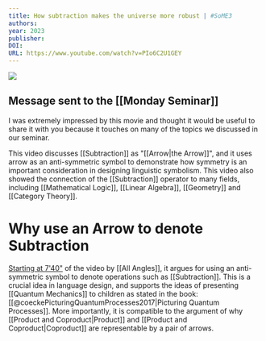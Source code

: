 ```yaml
---
title: How subtraction makes the universe more robust | #SoME3
authors: 
year: 2023
publisher: 
DOI: 
URL: https://www.youtube.com/watch?v=PIo6C2U1GEY
---
```


![](https://www.youtube.com/watch?v=PIo6C2U1GEY)

## Message sent to the [[Monday Seminar]]

I was extremely impressed by this movie and thought it would be useful to share it with you because it touches on many of the topics we discussed in our seminar. 

This video discusses [[Subtraction]] as "[[Arrow|the Arrow]]", and it uses arrow as an anti-symmetric symbol to demonstrate how symmetry is an important consideration in designing linguistic symbolism. This video also showed the connection of the [[Subtraction]] operator to many fields, including [[Mathematical Logic]], [[Linear Algebra]], [[Geometry]] and [[Category Theory]].

# Why use an Arrow to denote Subtraction
[Starting at 7'40"](https://youtu.be/PIo6C2U1GEY?t=460) of the video by [[All Angles]], it argues for using an anti-symmetric symbol to denote operations such as [[Subtraction]]. This is a crucial idea in language design, and supports the ideas of presenting [[Quantum Mechanics]] to children as stated in the book: [[@coeckePicturingQuantumProcesses2017|Picturing Quantum Processes]]. More importantly, it is compatible to the argument of why [[Product and Coproduct|Product]] and [[Product and Coproduct|Coproduct]] are representable by a pair of arrows.
